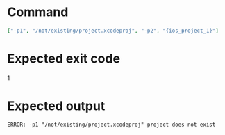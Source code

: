 # Command
```json
["-p1", "/not/existing/project.xcodeproj", "-p2", "{ios_project_1}"]
```

# Expected exit code
1

# Expected output
```
ERROR: -p1 "/not/existing/project.xcodeproj" project does not exist

```
